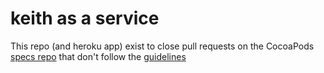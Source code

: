 # keith as a service

This repo (and heroku app) exist to close pull requests on the CocoaPods
[specs repo](https://github.com/CocoaPods/Specs) that don't follow the
[guidelines](https://github.com/CocoaPods/Specs/pull/12199)
